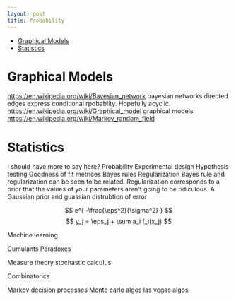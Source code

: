 ```yaml
---
layout: post
title: Probability
---
```


- [Graphical Models](#graphical-models)
- [Statistics](#statistics)

# Graphical Models

<https://en.wikipedia.org/wiki/Bayesian_network> bayesian networks directed edges express conditional rpobablity. Hopefully acyclic.
<https://en.wikipedia.org/wiki/Graphical_model> graphical models
<https://en.wikipedia.org/wiki/Markov_random_field>

# Statistics

I should have more to say here?
Probability
Experimental design
Hypothesis testing
Goodness of fit metrices
Bayes rules
Regularization
Bayes rule and regularization can be seen to be related. Regularization corresponds to a prior that the values of your parameters aren't going to be ridiculous. A Gaussian prior and guassian distrubtion of error

$$ e^{ -\frac{\eps^2}{\sigma^2} } $$
$$ y_j = \eps_j +  \sum a_i f_i(x_j) $$

Machine learning

Cumulants
Paradoxes

Measure theory
stochastic calculus

Combinatorics

Markov decision processes
Monte carlo algos
las vegas algos
